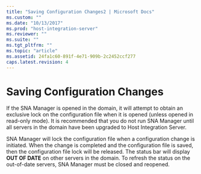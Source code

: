 ```yaml
---
title: "Saving Configuration Changes2 | Microsoft Docs"
ms.custom: ""
ms.date: "10/13/2017"
ms.prod: "host-integration-server"
ms.reviewer: ""
ms.suite: ""
ms.tgt_pltfrm: ""
ms.topic: "article"
ms.assetid: 24fa1c60-891f-4e71-909b-2c2452ccf277
caps.latest.revision: 4
---
```

# Saving Configuration Changes
If the SNA Manager is opened in the domain, it will attempt to obtain an exclusive lock on the configuration file when it is opened (unless opened in read-only mode). It is recommended that you do not run SNA Manager until all servers in the domain have been upgraded to Host Integration Server.  
  
 SNA Manager will lock the configuration file when a configuration change is initiated. When the change is completed and the configuration file is saved, then the configuration file lock will be released. The status bar will display **OUT OF DATE** on other servers in the domain. To refresh the status on the out-of-date servers, SNA Manager must be closed and reopened.